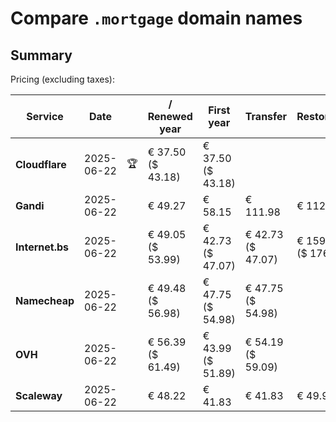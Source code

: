 # Compare `.mortgage` domain names

## Summary

Pricing (excluding taxes):

| Service | Date |  | / Renewed year | First year | Transfer | Restoration |
|--|--|--|--|--|--|--|
| **Cloudflare** | 2025-06-22 | 🏆 | € 37.50<br>($ 43.18) | € 37.50<br>($ 43.18) |  |  |
| **Gandi** | 2025-06-22 |  | € 49.27 | € 58.15 | € 111.98 | € 112.29 |
| **Internet.bs** | 2025-06-22 |  | € 49.05<br>($ 53.99) | € 42.73<br>($ 47.07) | € 42.73<br>($ 47.07) | € 159.95<br>($ 176.19) |
| **Namecheap** | 2025-06-22 |  | € 49.48<br>($ 56.98) | € 47.75<br>($ 54.98) | € 47.75<br>($ 54.98) |  |
| **OVH** | 2025-06-22 |  | € 56.39<br>($ 61.49) | € 43.99<br>($ 51.89) | € 54.19<br>($ 59.09) |  |
| **Scaleway** | 2025-06-22 |  | € 48.22 | € 41.83 | € 41.83 | € 49.99 |
